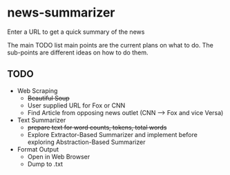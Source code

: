 # news-summarizer

Enter a URL to get a quick summary of the news

The main TODO list main points are the current plans on what to do. The sub-points are different ideas on how to do them.

## TODO

* Web Scraping
  * ~~Beautiful Soup~~
  * User supplied URL for Fox or CNN
  * Find Article from opposing news outlet (CNN --> Fox and vice Versa)
* Text Summarizer
  * ~~prepare text for word counts, tokens, total words~~
  * Explore Extractor-Based Summarizer and implement before exploring Abstraction-Based Summarizer
* Format Output
  * Open in Web Browser
  * Dump to .txt
